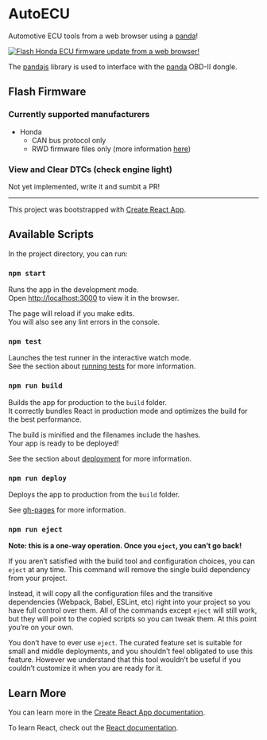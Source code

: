 # AutoECU
Automotive ECU tools from a web browser using a [panda](https://comma.ai/shop/products/panda-obd-ii-dongle)!

[![Flash Honda ECU firmware update from a web browser!
](https://img.youtube.com/vi/ZeD3YfVxJsI/0.jpg)](https://www.youtube.com/watch?v=ZeD3YfVxJsI)

The [pandajs](https://github.com/commaai/pandajs) library is used to interface with the [panda](https://comma.ai/shop/products/panda-obd-ii-dongle) OBD-II dongle.

## Flash Firmware
### Currently supported manufacturers
* Honda
  * CAN bus protocol only
  * RWD firmware files only (more information [here](https://github.com/gregjhogan/rwd-xray))

### View and Clear DTCs (check engine light)
Not yet implemented, write it and sumbit a PR!

---

This project was bootstrapped with [Create React App](https://github.com/facebook/create-react-app).

## Available Scripts

In the project directory, you can run:

### `npm start`

Runs the app in the development mode.<br>
Open [http://localhost:3000](http://localhost:3000) to view it in the browser.

The page will reload if you make edits.<br>
You will also see any lint errors in the console.

### `npm test`

Launches the test runner in the interactive watch mode.<br>
See the section about [running tests](https://facebook.github.io/create-react-app/docs/running-tests) for more information.

### `npm run build`

Builds the app for production to the `build` folder.<br>
It correctly bundles React in production mode and optimizes the build for the best performance.

The build is minified and the filenames include the hashes.<br>
Your app is ready to be deployed!

See the section about [deployment](https://facebook.github.io/create-react-app/docs/deployment) for more information.

### `npm run deploy`

Deploys the app to production from the `build` folder.<br>

See [gh-pages](https://github.com/tschaub/gh-pages) for more information.

### `npm run eject`

**Note: this is a one-way operation. Once you `eject`, you can’t go back!**

If you aren’t satisfied with the build tool and configuration choices, you can `eject` at any time. This command will remove the single build dependency from your project.

Instead, it will copy all the configuration files and the transitive dependencies (Webpack, Babel, ESLint, etc) right into your project so you have full control over them. All of the commands except `eject` will still work, but they will point to the copied scripts so you can tweak them. At this point you’re on your own.

You don’t have to ever use `eject`. The curated feature set is suitable for small and middle deployments, and you shouldn’t feel obligated to use this feature. However we understand that this tool wouldn’t be useful if you couldn’t customize it when you are ready for it.

## Learn More

You can learn more in the [Create React App documentation](https://facebook.github.io/create-react-app/docs/getting-started).

To learn React, check out the [React documentation](https://reactjs.org/).

